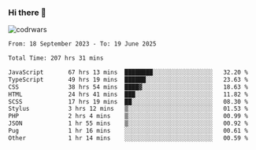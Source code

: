 ### Hi there 👋


![codrwars](https://www.codewars.com/users/rsschool_c9af20f58c35c696/badges/micro) 

<!--START_SECTION:waka-->

```txt
From: 18 September 2023 - To: 19 June 2025

Total Time: 207 hrs 31 mins

JavaScript       67 hrs 13 mins  ████████░░░░░░░░░░░░░░░░░   32.20 %
TypeScript       49 hrs 19 mins  ██████░░░░░░░░░░░░░░░░░░░   23.63 %
CSS              38 hrs 54 mins  ████▓░░░░░░░░░░░░░░░░░░░░   18.63 %
HTML             24 hrs 41 mins  ███░░░░░░░░░░░░░░░░░░░░░░   11.82 %
SCSS             17 hrs 19 mins  ██░░░░░░░░░░░░░░░░░░░░░░░   08.30 %
Stylus           3 hrs 12 mins   ▒░░░░░░░░░░░░░░░░░░░░░░░░   01.53 %
PHP              2 hrs 4 mins    ▒░░░░░░░░░░░░░░░░░░░░░░░░   00.99 %
JSON             1 hr 55 mins    ▒░░░░░░░░░░░░░░░░░░░░░░░░   00.92 %
Pug              1 hr 16 mins    ░░░░░░░░░░░░░░░░░░░░░░░░░   00.61 %
Other            1 hr 14 mins    ░░░░░░░░░░░░░░░░░░░░░░░░░   00.59 %
```

<!--END_SECTION:waka-->
